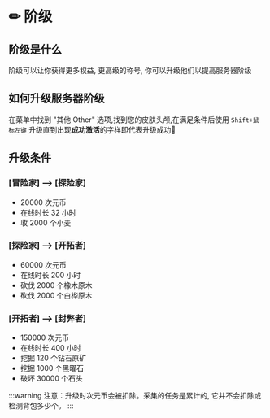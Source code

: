 # ✏ 阶级

## 阶级是什么

阶级可以让你获得更多权益, 更高级的称号, 你可以升级他们以提高服务器阶级

## 如何升级服务器阶级

在菜单中找到 "其他 Other" 选项,找到您的皮肤头颅,在满足条件后使用 `Shift+鼠标左键` 升级直到出现**成功激活**的字样即代表升级成功🎉

## 升级条件

### \[冒险家] --> \[探险家]

* 20000 次元币
* 在线时长 32 小时
* 收 2000 个小麦

### \[探险家] --> \[开拓者]

* 60000 次元币
* 在线时长 200 小时
* 砍伐 2000 个橡木原木
* 砍伐 2000 个白桦原木

### \[开拓者] --> \[封弊者]

* 150000 次元币
* 在线时长 400 小时
* 挖掘 120 个钻石原矿
* 挖掘 1000 个黑曜石
* 破坏 30000 个石头

:::warning
注意：升级时次元币会被扣除。采集的任务是累计的, 它并不会扣除或检测背包多少个。
:::